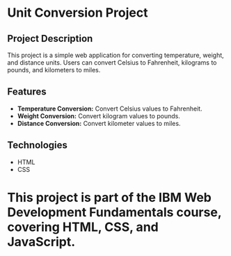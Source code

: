 # Unit Conversion Project

## Project Description
This project is a simple web application for converting temperature, weight, and distance units. Users can convert Celsius to Fahrenheit, kilograms to pounds, and kilometers to miles.

## Features
- **Temperature Conversion:** Convert Celsius values to Fahrenheit.
- **Weight Conversion:** Convert kilogram values to pounds.
- **Distance Conversion:** Convert kilometer values to miles.

## Technologies
- HTML
- CSS

# This project is part of the IBM Web Development Fundamentals course, covering HTML, CSS, and JavaScript.
